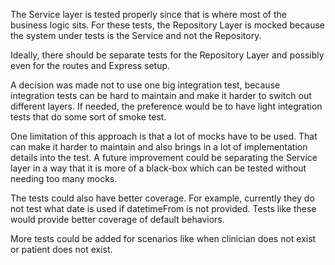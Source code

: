 

The Service layer is tested properly since that is where most of the business logic sits. For these tests, the Repository Layer is mocked because the system under tests is the Service and not the Repository.

Ideally, there should be separate tests for the Repository Layer and possibly even for the routes and Express setup. 

A decision was made not to use one big integration test, because integration tests can be hard to maintain and make it harder to switch out different layers. If needed, the preference would be to have light integration tests that do some sort of smoke test.

One limitation of this approach is that a lot of mocks have to be used. That can make it harder to maintain and also brings in a lot of implementation details into the test. A future improvement could be separating the Service layer in a way that it is more of a black-box which can be tested without needing too many mocks.

The tests could also have better coverage. For example, currently they do not test what date is used if datetimeFrom is not provided. Tests like these would provide better coverage of default behaviors.

More tests could be added for scenarios like when clinician does not exist or patient does not exist.
